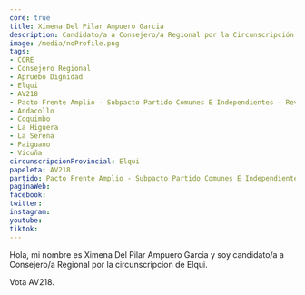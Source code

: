 ```yaml
---
core: true
title: Ximena Del Pilar Ampuero Garcia
description: Candidato/a a Consejero/a Regional por la Circunscripción de Elqui
image: /media/noProfile.png
tags:
- CORE
- Consejero Regional
- Apruebo Dignidad
- Elqui
- AV218
- Pacto Frente Amplio - Subpacto Partido Comunes E Independientes - Revolucion Democratica
- Andacollo
- Coquimbo
- La Higuera
- La Serena
- Paiguano
- Vicuña
circunscripcionProvincial: Elqui
papeleta: AV218
partido: Pacto Frente Amplio - Subpacto Partido Comunes E Independientes - Revolucion Democratica
paginaWeb:
facebook:
twitter:
instagram:
youtube:
tiktok:
---
```

Hola, mi nombre es Ximena Del Pilar Ampuero Garcia y soy candidato/a a Consejero/a Regional por la circunscripcion de Elqui.

Vota AV218.